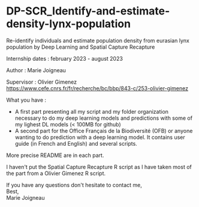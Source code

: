 # DP-SCR_Identify-and-estimate-density-lynx-population
Re-identify individuals and estimate population density from eurasian lynx population by Deep Learning and Spatial Capture Recapture

Internship dates : february 2023 - august 2023

Author :  Marie Joigneau

Supervisor : Olivier Gimenez https://www.cefe.cnrs.fr/fr/recherche/bc/bbp/843-c/253-olivier-gimenez 

What you have :   
- A first part presenting all my script and my folder organization necessary to do my deep learning models and predictions with some of my lighest DL models (< 100MB for github)   
- A second part for the Office Français de la Biodiversité (OFB) or anyone wanting to do prediction with a deep learning model. It contains user guide (in French and English) and several scripts.   

More precise README are in each part.

I haven't put the Spatial Capture Recapture R script as I have taken most of the part from a Olivier Gimenez R script.   

If you have any questions don't hesitate to contact me,   
Best,   
Marie Joigneau
